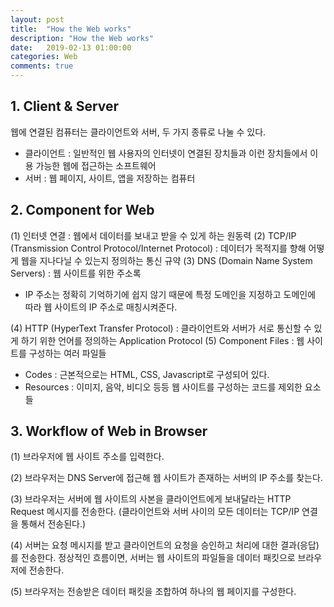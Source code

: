 ```yaml
---
layout: post
title:  "How the Web works"
description: "How the Web works"
date:   2019-02-13 01:00:00
categories: Web
comments: true
---
```

## 1. Client & Server
웹에 연결된 컴퓨터는 클라이언트와 서버, 두 가지 종류로 나눌 수 있다.
- 클라이언트 : 일반적인 웹 사용자의 인터넷이 연결된 장치들과 이런 장치들에서 이용 가능한 웹에 접근하는 소프트웨어
- 서버 : 웹 페이지, 사이트, 앱을 저장하는 컴퓨터

## 2. Component for Web
(1) 인터넷 연결 : 웹에서 데이터를 보내고 받을 수 있게 하는 원동력
(2) TCP/IP (Transmission Control Protocol/Internet Protocol) : 데이터가 목적지를 향해 어떻게 웹을 지나다닐 수 있는지 정의하는 통신 규약
(3) DNS (Domain Name System Servers) : 웹 사이트를 위한 주소록
  - IP 주소는 정확히 기억하기에 쉽지 않기 때문에 특정 도메인을 지정하고 도메인에 따라 웹 사이트의 IP 주소로 매칭시켜준다.

(4) HTTP (HyperText Transfer Protocol) : 클라이언트와 서버가 서로 통신할 수 있게 하기 위한 언어를 정의하는 Application Protocol
(5) Component Files :  웹 사이트를 구성하는 여러 파일들
  - Codes : 근본적으로는 HTML, CSS, Javascript로 구성되어 있다.
  - Resources : 이미지, 음악, 비디오 등등 웹 사이트를 구성하는 코드를 제외한 요소들

## 3. Workflow of Web in Browser
(1) 브라우저에 웹 사이트 주소를 입력한다.

(2) 브라우저는 DNS Server에 접근해 웹 사이트가 존재하는 서버의 IP 주소를 찾는다.

(3) 브라우저는 서버에 웹 사이트의 사본을 클라이언트에게 보내달라는 HTTP Request 메시지를 전송한다. (클라이언트와 서버 사이의 모든 데이터는 TCP/IP 연결을 통해서 전송된다.)

(4) 서버는 요청 메시지를 받고 클라이언트의 요청을 승인하고 처리에 대한 결과(응답)를 전송한다. 정상적인 흐름이면, 서버는 웹 사이트의 파일들을 데이터 패킷으로 브라우저에 전송한다.

(5) 브라우저는 전송받은 데이터 패킷을 조합하여 하나의 웹 페이지를 구성한다.